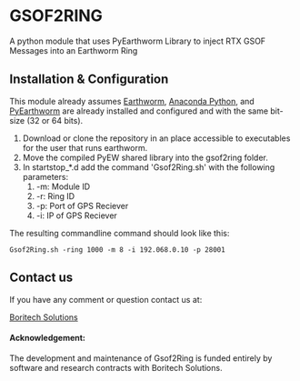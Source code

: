 # GSOF2RING
A python module that uses PyEarthworm Library to inject RTX GSOF Messages into an Earthworm Ring

## Installation & Configuration

This module already assumes [Earthworm](http://earthwormcentral.org), [Anaconda Python](https://www.anaconda.com/download/#linux), and [PyEarthworm](https://github.com/Boritech-Solutions/GSOF2RING) are already installed and configured and with the same bit-size (32 or 64 bits). 

1. Download or clone the repository in an place accessible to executables for the user that runs earthworm.
2. Move the compiled PyEW shared library into the gsof2ring folder.
3. In startstop_*.d add the command 'Gsof2Ring.sh' with the following parameters:
    1. -m: Module ID
    2. -r: Ring ID
    3. -p: Port of GPS Reciever
    4. -i: IP of GPS Reciever
    
The resulting commandline command should look like this:

    Gsof2Ring.sh -ring 1000 -m 8 -i 192.068.0.10 -p 28001

## Contact us

If you have any comment or question contact us at:

[Boritech Solutions](http://BoritechSolutions.com)

#### Acknowledgement:

The development and maintenance of Gsof2Ring is funded entirely by software and research contracts with Boritech Solutions.
